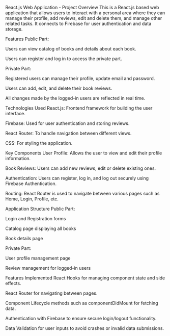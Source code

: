 React.js Web Application - Project
Overview
This is a React.js based web application that allows users to interact with a personal area where they can manage their profile, add reviews, edit and delete them, and manage other related tasks. It connects to Firebase for user authentication and data storage.

Features
Public Part:

Users can view catalog of books and details about each book.

Users can register and log in to access the private part.

Private Part:

Registered users can manage their profile, update email and password.

Users can add, edit, and delete their book reviews.

All changes made by the logged-in users are reflected in real time.

Technologies Used
React.js: Frontend framework for building the user interface.

Firebase: Used for user authentication and storing reviews.

React Router: To handle navigation between different views.

CSS: For styling the application.

Key Components
User Profile: Allows the user to view and edit their profile information.

Book Reviews: Users can add new reviews, edit or delete existing ones.

Authentication: Users can register, log in, and log out securely using Firebase Authentication.

Routing: React Router is used to navigate between various pages such as Home, Login, Profile, etc.

Application Structure
Public Part:

Login and Registration forms

Catalog page displaying all books

Book details page

Private Part:

User profile management page

Review management for logged-in users

Features Implemented
React Hooks for managing component state and side effects.

React Router for navigating between pages.

Component Lifecycle methods such as componentDidMount for fetching data.

Authentication with Firebase to ensure secure login/logout functionality.

Data Validation for user inputs to avoid crashes or invalid data submissions.
